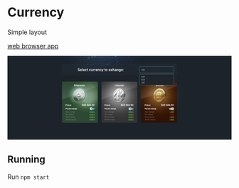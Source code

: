 # Currency

Simple layout 

[web browser app](https://morning-bayou-16347.herokuapp.com/)

![Main.png](https://raw.githubusercontent.com/greenmoon1558/currency/master/src/images/challange.jpg)

## Running
Run `npm start`